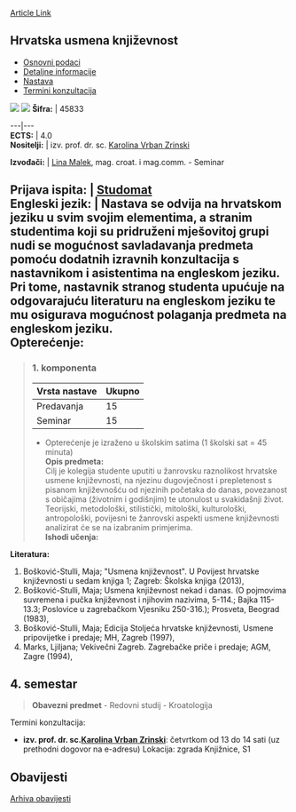 [Article Link](https://www.fhs.hr/predmet/huk)

## Hrvatska usmena književnost
  * [Osnovni podaci](https://www.fhs.hr/predmet/huk#v1id-904821_887330_1_0 "Osnovni podaci")
  * [Detaljne informacije](https://www.fhs.hr/predmet/huk#v1id-904821_887330_1_1 "Detaljne informacije")
  * [Nastava](https://www.fhs.hr/predmet/huk#v1id-904821_887330_1_2 "Nastava")
  * [Termini konzultacija](https://www.fhs.hr/predmet/huk#v1id-904821_887330_1_3 "Termini konzultacija")


[![](https://www.fhs.hr/img/flags/gif/hr.gif)](https://www.fhs.hr/predmet/huk) [![](https://www.fhs.hr/img/flags/gif/gb.gif)](https://www.fhs.hr/en/course/cfl)
**Šifra:** |  45833  
  
---|---  
**ECTS:** |  4.0   
**Nositelji:** |  izv. prof. dr. sc. [Karolina Vrban Zrinski](https://www.fhs.hr/djelatnik/karolina.vrban_zrinski)   
  
**Izvođači:** |  [Lina Malek](https://www.fhs.hr/djelatnik/lina.malek), mag. croat. i mag.comm. - Seminar  
  
**Prijava ispita:** |  [Studomat](http://www.isvu.hr/studomat)  
**Engleski jezik:** |  Nastava se odvija na hrvatskom jeziku u svim svojim elementima, a stranim studentima koji su pridruženi mješovitoj grupi nudi se mogućnost savladavanja predmeta pomoću dodatnih izravnih konzultacija s nastavnikom i asistentima na engleskom jeziku. Pri tome, nastavnik stranog studenta upućuje na odgovarajuću literaturu na engleskom jeziku te mu osigurava mogućnost polaganja predmeta na engleskom jeziku.   
**Opterećenje:**  
---  
> ### 1. komponenta
> | Vrsta nastave | Ukupno  
> ---|---  
> Predavanja | 15  
> Seminar | 15  
> * Opterećenje je izraženo u školskim satima (1 školski sat = 45 minuta)   
**Opis predmeta:**  
> Cilj je kolegija studente uputiti u žanrovsku raznolikost hrvatske usmene književnosti, na njezinu dugovječnost i prepletenost s pisanom književnošću od njezinih početaka do danas, povezanost s običajima (životnim i godišnjim) te utonulost u svakidašnji život. Teorijski, metodološki, stilistički, mitološki, kulturološki, antropološki, povijesni te žanrovski aspekti usmene književnosti analizirat će se na izabranim primjerima.  
**Ishodi učenja:**  

  
**Literatura:**  
  1. Bošković-Stulli, Maja; "Usmena književnost". U Povijest hrvatske književnosti u sedam knjiga 1; Zagreb: Školska knjiga (2013), 
  2. Bošković-Stulli, Maja; Usmena književnost nekad i danas. (O pojmovima suvremena i pučka književnost i njihovim nazivima, 5-114.; Bajka 115-13.3; Poslovice u zagrebačkom Vjesniku 250-316.); Prosveta, Beograd (1983), 
  3. Bošković-Stulli, Maja; Edicija Stoljeća hrvatske književnosti, Usmene pripovijetke i predaje; MH, Zagreb (1997), 
  4. Marks, Ljiljana; Vekivečni Zagreb. Zagrebačke priče i predaje; AGM, Zagre (1994), 

  
**4. semestar**  
---  
> **Obavezni predmet** - Redovni studij - Kroatologija  
>   
Termini konzultacija: 
  * **izv. prof. dr. sc.[Karolina Vrban Zrinski](https://www.fhs.hr/djelatnik/karolina.vrban_zrinski)**: 
četvrtkom od 13 do 14 sati (uz prethodni dogovor na e-adresu)
Lokacija: zgrada Knjižnice, S1 


## Obavijesti
[Arhiva obavijesti](https://www.fhs.hr/predmet/huk?@=20p6m#news_81445 "Arhiva obavijesti")
